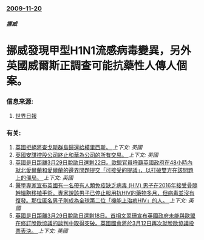### [2009-11-20](/news/2009/11/20/index.md)

##### 挪威
# 挪威發現甲型H1N1流感病毒變異，另外英國威爾斯正調查可能抗藥性人傳人個案。




### 信息来源:

1. [世界日報](http://www.worldjournal.com/pages/full_news/push?article-驗出A流感突變病毒株%20&id=4668969-驗出A流感突變病毒株&instance=in_bull)

### 有关:

1. [英國拒絕將查戈斯群島歸還給模里西斯。 ](/news/2019/05/22/英國拒絕將查戈斯群島歸還給模里西斯.md) _上下文: 英國_
2. [英國安謀控股公司終止和華為公司的所有交易。 ](/news/2019/05/22/英國安謀控股公司終止和華為公司的所有交易.md) _上下文: 英國_
3. [英國是日距離3月29日脫歐日還剩22日。歐盟官員呼籲英國政府在48小時內就北愛爾蘭和愛爾蘭的邊界問題提交「可接受的提議」，以打破雙方在該問題上的僵局。 ](/news/2019/03/7/英國是日距離3月29日脫歐日還剩22日-歐盟官員呼籲英國政府在48小時內就北愛爾蘭和愛爾蘭的邊界問題提交-可接受的提議.md) _上下文: 英國_
4. [醫學專家宣布英國有一名帶有人類免疫缺乏病毒 (HIV) 男子在2016年接受骨髓幹細胞移植手術。專家說該男子已停止服用抗HIV的藥物多月，但病毒並沒有復發。那位匿名男子則成為全球第二位「機能上治癒HIV」的人。 ](/news/2019/03/5/醫學專家宣布英國有一名帶有人類免疫缺乏病毒-HIV-男子在2016年接受骨髓幹細胞移植手術-專家說該男子已停止服用抗.md) _上下文: 英國_
5. [英國是日距離3月29日脫歐日還剩18日。首相文翠珊宣布英國政府未能與歐盟在修訂脫歐協議的談判中取得突破。英國國會將於3月12日再次就脫歐協議投票表決。 ](/news/2019/03/11/英國是日距離3月29日脫歐日還剩18日-首相文翠珊宣布英國政府未能與歐盟在修訂脫歐協議的談判中取得突破-英國國會將於3月.md) _上下文: 英國_
